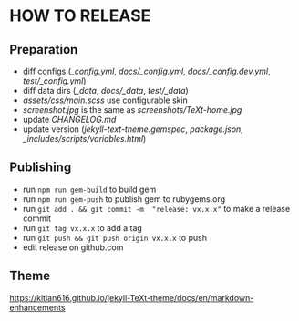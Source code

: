 # HOW TO RELEASE

## Preparation

- diff configs (*_config.yml*, *docs/_config.yml*, *docs/_config.dev.yml*, *test/_config.yml*)
- diff data dirs (*_data*, *docs/_data*, *test/_data*)
- *assets/css/main.scss* use configurable skin
- *screenshot.jpg* is the same as *screenshots/TeXt-home.jpg*
- update *CHANGELOG.md*
- update version (*jekyll-text-theme.gemspec*, *package.json*, *_includes/scripts/variables.html*)

## Publishing

- run `npm run gem-build` to build gem
- run `npm run gem-push` to publish gem to rubygems.org
- run `git add . && git commit -m  "release: vx.x.x"` to make a release commit
- run `git tag vx.x.x` to add a tag
- run `git push && git push origin vx.x.x` to push
- edit release on github.com

## Theme
https://kitian616.github.io/jekyll-TeXt-theme/docs/en/markdown-enhancements
